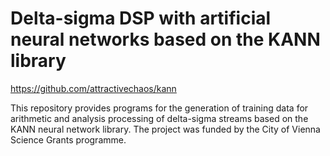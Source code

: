 # Delta-sigma DSP with artificial neural networks based on the KANN library

https://github.com/attractivechaos/kann

This repository provides programs for the generation of training data for arithmetic and analysis processing of delta-sigma streams based on the KANN neural network library. The project was funded by the City of Vienna Science Grants programme.
